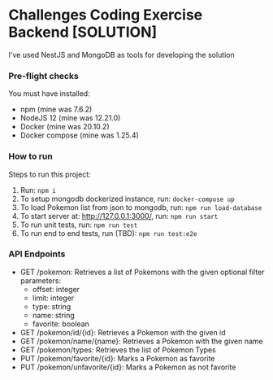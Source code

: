 # Challenges Coding Exercise Backend [SOLUTION]
I've used NestJS and MongoDB as tools for developing the solution

### Pre-flight checks

You must have installed:

- npm (mine was 7.6.2)
- NodeJS 12 (mine was 12.21.0)
- Docker (mine was 20.10.2)
- Docker compose (mine was 1.25.4)

### How to run
Steps to run this project:

1. Run: ```npm i```
2. To setup mongodb dockerized instance, run: ```docker-compose up```
3. To load Pokemon list from json to mongodb, run: ```npm run load-database```
4. To start server at: http://127.0.0.1:3000/, run: ```npm run start```
5. To run unit tests, run: ```npm run test```
6. To run end to end tests, run (TBD): ```npm run test:e2e```

### API Endpoints

* GET /pokemon: Retrieves a list of Pokemons with the given optional filter parameters: 
    * offset: integer
    * limit: integer
    * type: string
    * name: string
    * favorite: boolean
* GET /pokemon/id/{id}: Retrieves a Pokemon with the given id
* GET /pokemon/name/{name}: Retrieves a Pokemon with the given name
* GET /pokemon/types: Retrieves the list of Pokemon Types
* PUT /pokemon/favorite/{id}: Marks a Pokemon as favorite
* PUT /pokemon/unfavorite/{id}: Marks a Pokemon as not favorite

